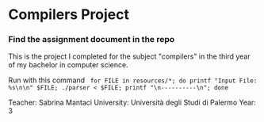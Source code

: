 # Compilers Project
### Find the assignment document in the repo

This is the project I completed for the subject "compilers" in the third year of my bachelor in computer science.

Run with this command ``` for FILE in resources/*; do printf "Input File: %s\n\n" $FILE; ./parser < $FILE; printf "\n----------\n"; done```

Teacher: Sabrina Mantaci
University: Università degli Studi di Palermo
Year: 3
